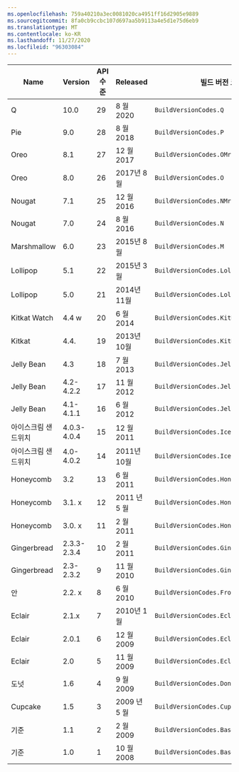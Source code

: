 ```yaml
---
ms.openlocfilehash: 759a40210a3ec0081020ca4951ff16d2905e9889
ms.sourcegitcommit: 8fa0cb9ccbc107d697aa5b9113a4e5d1e75d6eb9
ms.translationtype: MT
ms.contentlocale: ko-KR
ms.lasthandoff: 11/27/2020
ms.locfileid: "96303084"
---
```


|Name|Version|API 수준|Released|빌드 버전 코드|
|--- |--- |--- |--- |--- |
|Q|10.0|29|8 월 2020|`BuildVersionCodes.Q`|
|Pie|9.0|28|8 월 2018|`BuildVersionCodes.P`|
|Oreo|8.1|27|12 월 2017|`BuildVersionCodes.OMr1`|
|Oreo|8.0|26|2017년 8월|`BuildVersionCodes.O`|
|Nougat|7.1|25|12 월 2016|`BuildVersionCodes.NMr1`|
|Nougat|7.0|24|8 월 2016|`BuildVersionCodes.N`|
|Marshmallow|6.0|23|2015년 8월|`BuildVersionCodes.M`|
|Lollipop|5.1|22|2015년 3월|`BuildVersionCodes.LollipopMr1`|
|Lollipop|5.0|21|2014년 11월|`BuildVersionCodes.Lollipop`|
|Kitkat Watch|4.4 w|20|6 월 2014|`BuildVersionCodes.KitKatWatch`|
|Kitkat|4.4.|19|2013년 10월|`BuildVersionCodes.KitKat`|
|Jelly Bean|4.3|18|7 월 2013|`BuildVersionCodes.JellyBeanMr2`|
|Jelly Bean|4.2-4.2.2|17|11 월 2012|`BuildVersionCodes.JellyBeanMr1`|
|Jelly Bean|4.1-4.1.1|16|6 월 2012|`BuildVersionCodes.JellyBean`|
|아이스크림 샌드위치|4.0.3-4.0.4|15|12 월 2011|`BuildVersionCodes.IceCreamSandwichMr1`|
|아이스크림 샌드위치|4.0-4.0.2|14|2011년 10월|`BuildVersionCodes.IceCreamSandwich`|
|Honeycomb|3.2|13|6 월 2011|`BuildVersionCodes.HoneyCombMr2`|
|Honeycomb|3.1. x|12|2011 년 5 월|`BuildVersionCodes.HoneyCombMr1`|
|Honeycomb|3.0. x|11|2 월 2011|`BuildVersionCodes.HoneyComb`|
|Gingerbread|2.3.3-2.3.4|10|2 월 2011|`BuildVersionCodes.GingerBreadMr1`|
|Gingerbread|2.3-2.3.2|9|11 월 2010|`BuildVersionCodes.GingerBread`|
|안|2.2. x|8|6 월 2010|`BuildVersionCodes.Froyo`|
|Eclair|2.1.x|7|2010년 1월|`BuildVersionCodes.EclairMr1`|
|Eclair|2.0.1|6|12 월 2009|`BuildVersionCodes.Eclair01`|
|Eclair|2.0|5|11 월 2009|`BuildVersionCodes.Eclair`|
|도넛|1.6|4|9 월 2009|`BuildVersionCodes.Donut`|
|Cupcake|1.5|3|2009 년 5 월|`BuildVersionCodes.Cupcake`|
|기준|1.1|2|2 월 2009|`BuildVersionCodes.Base11`|
|기준|1.0|1|10 월 2008|`BuildVersionCodes.Base`|
